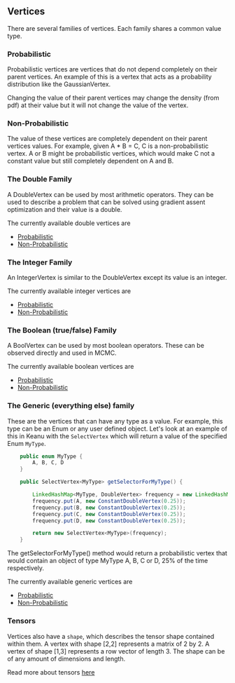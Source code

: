 ## Vertices

There are several families of vertices. Each family shares a common value type.

### Probabilistic

Probabilistic vertices are vertices that do not depend completely on their parent vertices. An example
of this is a vertex that acts as a probability distribution like the GaussianVertex.

Changing the value of their parent vertices may change the density (from pdf) at their value but it 
will not change the value of the vertex.

### Non-Probabilistic

The value of these vertices are completely dependent on their parent vertices values. For example,
given A * B = C, C is a non-probabilistic vertex. A or B might be probabilistic vertices, which would
make C not a constant value but still completely dependent on A and B.

### The Double Family

A DoubleVertex can be used by most arithmetic operators. They can be used to describe a problem
that can be solved using gradient assent optimization and their value is a double. 

The currently available double vertices are
- [Probabilistic](https://static.javadoc.io/io.improbable/keanu/0.0.10/io/improbable/keanu/vertices/dbl/probabilistic/package-summary.html)
- [Non-Probabilistic](https://static.javadoc.io/io.improbable/keanu/0.0.10/io/improbable/keanu/vertices/dbl/nonprobabilistic/package-summary.html)

### The Integer Family

An IntegerVertex is similar to the DoubleVertex except its value is an integer.

The currently available integer vertices are
- [Probabilistic](https://static.javadoc.io/io.improbable/keanu/0.0.10/io/improbable/keanu/vertices/intgr/probabilistic/package-summary.html)
- [Non-Probabilistic](https://static.javadoc.io/io.improbable/keanu/0.0.10/io/improbable/keanu/vertices/intgr/nonprobabilistic/package-summary.html)

### The Boolean (true/false) Family

A BoolVertex can be used by most boolean operators. These can be observed directly and used in MCMC.

The currently available boolean vertices are
- [Probabilistic](https://static.javadoc.io/io.improbable/keanu/0.0.10/io/improbable/keanu/vertices/bool/probabilistic/package-summary.html)
- [Non-Probabilistic](https://static.javadoc.io/io.improbable/keanu/0.0.10/io/improbable/keanu/vertices/bool/nonprobabilistic/package-summary.html)

### The Generic (everything else) family

These are the vertices that can have any type as a value. For example, this type can be an Enum or any user defined object.
Let's look at an example of this in Keanu with the `SelectVertex` which will return a value of the specified Enum `MyType`.

```java
    public enum MyType {
        A, B, C, D
    }

    public SelectVertex<MyType> getSelectorForMyType() {

        LinkedHashMap<MyType, DoubleVertex> frequency = new LinkedHashMap<>();
        frequency.put(A, new ConstantDoubleVertex(0.25));
        frequency.put(B, new ConstantDoubleVertex(0.25));
        frequency.put(C, new ConstantDoubleVertex(0.25));
        frequency.put(D, new ConstantDoubleVertex(0.25));

        return new SelectVertex<MyType>(frequency);
    }
```

The getSelectorForMyType() method would return a probabilistic vertex that would contain an 
object of type MyType A, B, C or D, 25% of the time respectively.

The currently available generic vertices are
- [Probabilistic](https://static.javadoc.io/io.improbable/keanu/0.0.10/io/improbable/keanu/vertices/generic/probabilistic/package-summary.html)
- [Non-Probabilistic](https://static.javadoc.io/io.improbable/keanu/0.0.10/io/improbable/keanu/vertices/generic/nonprobabilistic/package-frame.html)


### Tensors

Vertices also have a `shape`, which describes the tensor shape contained within them. A vertex with shape
[2,2] represents a matrix of 2 by 2. A vertex of shape [1,3] represents a row vector of length 3. The shape
can be of any amount of dimensions and length.

Read more about tensors [here](06-tensors.md) 